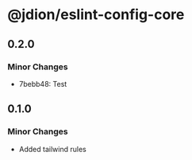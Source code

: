 # @jdion/eslint-config-core

## 0.2.0

### Minor Changes

- 7bebb48: Test

## 0.1.0

### Minor Changes

- Added tailwind rules
